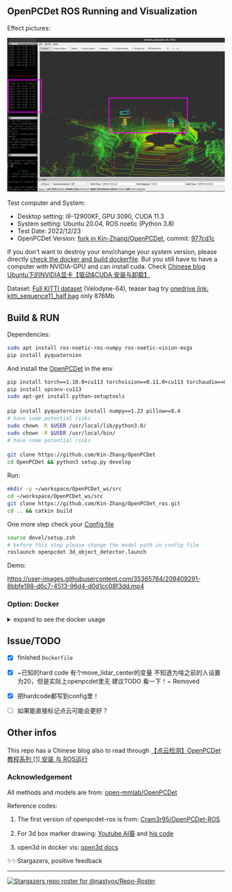 OpenPCDet ROS Running and Visualization
---

Effect pictures:


![](assets/example.png)


Test computer and System:

- Desktop setting: i9-12900KF, GPU 3090, CUDA 11.3
- System setting: Ubuntu 20.04, ROS noetic (Python 3.8)
- Test Date: 2022/12/23
- OpenPCDet Version: [fork in Kin-Zhang/OpenPCDet](https://github.com/Kin-Zhang/OpenPCDet), commit: [977cd1c](https://github.com/Kin-Zhang/OpenPCDet/commit/977cd1c19df2a357765f9f013b9c9fd46d907f88)

If you don't want to destroy your env/change your system version, please directly <a href="#Docker">check the docker and build dockerfile</a>. But you still have to have a computer with NVIDIA-GPU and can install cuda. Check [Chinese blog Ubuntu下的NVIDIA显卡【驱动&CUDA 安装与卸载】](https://www.cnblogs.com/kin-zhang/p/17007246.html) 

Dataset: [Full KITTI dataset](https://www.cvlibs.net/datasets/kitti/) (Velodyne-64), teaser bag try [onedrive link: kitti_sequence11_half.bag](https://hkustconnect-my.sharepoint.com/:u:/g/personal/qzhangcb_connect_ust_hk/EXqmutFjAbpPsYVe5r91KXEBhLlqP7anlNBJqTMHIOkfqw?e=RoRVgF) only 876Mb

## Build & RUN

Dependencies:

```bash
sudo apt install ros-noetic-ros-numpy ros-noetic-vision-msgs
pip install pyquaternion
```

And install the [OpenPCDet](https://github.com/open-mmlab/OpenPCDet) in the env
```bash
pip install torch==1.10.0+cu113 torchvision==0.11.0+cu113 torchaudio==0.10.0 -f https://download.pytorch.org/whl/torch_stable.html
pip install spconv-cu113
sudo apt-get install python-setuptools

pip install pyquaternion install numpy==1.23 pillow==8.4
# have some potential risks
sudo chown -R $USER /usr/local/lib/python3.8/
sudo chown -R $USER /usr/local/bin/
# have some potential risks

git clone https://github.com/Kin-Zhang/OpenPCDet
cd OpenPCDet && python3 setup.py develop
```

Run:
```bash
mkdir -p ~/workspace/OpenPCDet_ws/src
cd ~/workspace/OpenPCDet_ws/src
git clone https://github.com/Kin-Zhang/OpenPCDet_ros.git
cd .. && catkin build
```

One more step check your [Config file](launch/config.yaml)

```bash
source devel/setup.zsh
# before this step please change the model path in config file
roslaunch openpcdet 3d_object_detector.launch
```


Demo:

https://user-images.githubusercontent.com/35365764/209409291-8bbfe198-d6c7-4513-96d4-d0d1cc08f3dd.mp4

### Option: Docker<a id="Docker"> </a>

<details>
  <summary>expand to see the docker usage</summary>
Dependencies, install docker and nvidia-container-toolkit, see [some issues](https://github.com/NVIDIA/nvidia-docker/issues/1238)

```bash
distribution=$(. /etc/os-release;echo $ID$VERSION_ID)
curl -s -L https://nvidia.github.io/nvidia-docker/gpgkey | sudo apt-key add -
curl -s -L https://nvidia.github.io/nvidia-docker/$distribution/nvidia-docker.list | sudo tee /etc/apt/sources.list.d/nvidia-docker.list

sudo apt-get update && sudo apt-get install -y nvidia-container-toolkit
sudo systemctl restart docker
```

Build or pull

```bash
# choose one!
# option A: pull
docker pull zhangkin/openpcdet:ros
# option B: build by yourself
git clone https://github.com/Kin-Zhang/OpenPCDet_ros.git && cd OpenPCDet_ros
docker build -t zhangkin/openpcdet:ros .
```

run image to container

```bash
# if you want to display open3d, check the reference for more info
xhost +local:docker
docker run -it --net=host --gpus all -e DISPLAY -v /tmp/.X11-unix:/tmp/.X11-unix --name pcdet_ros zhangkin/openpcdet:ros /bin/zsh

# if not, simple one
docker run -it --net=host --gpus all --name pcdet_ros zhangkin/openpcdet:ros /bin/zsh
```

Because it need detect your setups, also you have to run the `setup.py` inside the container

```bash
cd OpenPCDet && python3 setup.py develop
# After screen print: Finished processing dependencies for pcdet==0.6.0

# Test step cp model and test pcd to container:
docker cp /home/kin/workspace/OpenPCDet/tools/pv_rcnn_8369.pth pcdet_ros:/home/kin/workspace/OpenPCDet/tools/
docker cp /home/kin/workspace/OpenPCDet/tools/000002.bin pcdet_ros:/home/kin/workspace/OpenPCDet/tools

# test demo
cd tools && python3 demo.py --cfg_file cfgs/kitti_models/pv_rcnn.yaml \
    --ckpt pv_rcnn_8369.pth \
    --data_path 000002.bin
```

NOW is ROS TIME, inside container:

```bash
cd /home/kin/workspace/OpenPCDet_ws
catkin build && source devel/setup.zsh
roslaunch openpcdet 3d_object_detector.launch
```

![](assets/docker_container.png)
</details>


## Issue/TODO

- [x] finished `Dockerfile`

- [x] ~已知的hard code 有个move_lidar_center的变量 不知道为啥之前的人设置为20，但是实际上openpcdet里无 建议TODO 看一下！~ Removed
- [x]  把hardcode都写到config里！
- [ ] 如果能直接标记点云可能会更好？



## Other infos

This repo has a Chinese blog also to read through [【点云检测】OpenPCDet 教程系列 [1] 安装 与 ROS运行](https://www.cnblogs.com/kin-zhang/p/17002980.html)

### Acknowledgement

All methods and models are from: [open-mmlab/OpenPCDet](https://github.com/open-mmlab/OpenPCDet)

Reference codes:

1. The first version of openpcdet-ros is from: [Cram3r95/OpenPCDet-ROS](https://github.com/Cram3r95/OpenPCDet-ROS)

2. For 3d box marker drawing: [Youtube AI葵](https://www.youtube.com/watch?v=nIiqo3ZuFCc&list=PLDV2CyUo4q-L4YlXUWDytZPz9a8cAWXST&index=11&ab_channel=AI%E8%91%B5) and [his code](https://github.com/kwea123/ROS_notes)

3. open3d in docker vis: [open3d docs](http://www.open3d.org/docs/release/docker.html)

✨✨Stargazers, positive feedback

---

[![Stargazers repo roster for @nastyox/Repo-Roster](https://reporoster.com/stars/Kin-Zhang/OpenPCDet_ros)](https://github.com/Kin-Zhang/OpenPCDet_ros/stargazers)
